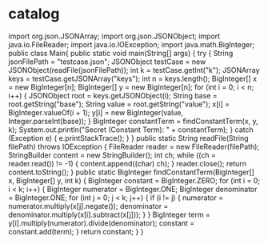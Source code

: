 # catalog
import org.json.JSONArray;
import org.json.JSONObject;
import java.io.FileReader;
import java.io.IOException;
import java.math.BigInteger;
public class Main{
    public static void main(String[] args) {
        try {
            String jsonFilePath = "testcase.json";
            JSONObject testCase = new JSONObject(readFile(jsonFilePath));
            int k = testCase.getInt("k");
            JSONArray keys = testCase.getJSONArray("keys");
            int n = keys.length();
            BigInteger[] x = new BigInteger[n];
            BigInteger[] y = new BigInteger[n];
            for (int i = 0; i < n; i++) {
                JSONObject root = keys.getJSONObject(i);
                String base = root.getString("base");
                String value = root.getString("value");
                x[i] = BigInteger.valueOf(i + 1);
                y[i] = new BigInteger(value, Integer.parseInt(base));
            }
            BigInteger constantTerm = findConstantTerm(x, y, k);
            System.out.println("Secret (Constant Term): " + constantTerm);
        } catch (Exception e) {
            e.printStackTrace();
        }
    }
    public static String readFile(String filePath) throws IOException {
        FileReader reader = new FileReader(filePath);
        StringBuilder content = new StringBuilder();
        int ch;
        while ((ch = reader.read()) != -1) {
            content.append((char) ch);
        }
        reader.close();
        return content.toString();
    }
    public static BigInteger findConstantTerm(BigInteger[] x, BigInteger[] y, int k) {
        BigInteger constant = BigInteger.ZERO;
        for (int i = 0; i < k; i++) {
            BigInteger numerator = BigInteger.ONE;
            BigInteger denominator = BigInteger.ONE;
            for (int j = 0; j < k; j++) {
                if (i != j) {
                    numerator = numerator.multiply(x[j].negate());
                    denominator = denominator.multiply(x[i].subtract(x[j]));
                }
            }
            BigInteger term = y[i].multiply(numerator).divide(denominator);
            constant = constant.add(term);
        }
        return constant;
    }
}
